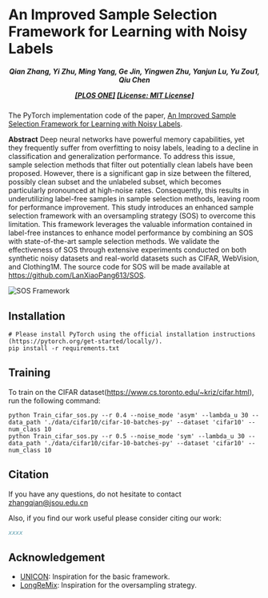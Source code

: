 # An Improved Sample Selection Framework for Learning with Noisy Labels

<h5 align="center">

*Qian Zhang, Yi Zhu, Ming Yang, Ge Jin, Yingwen Zhu, Yanjun Lu, Yu Zou1, Qiu Chen*

[[PLOS ONE]](https://doi.org/10.1371/journal.pone.0309841)
[[License: MIT License]](https://github.com/LanXiaoPang613/SOS/blob/main/LICENSE)

</h5>

The PyTorch implementation code of the paper, [An Improved Sample Selection Framework for Learning with Noisy Labels](https://doi.org/10.1371/journal.pone.0309841).

**Abstract**
Deep neural networks have powerful memory capabilities, yet they frequently suffer from overfitting to noisy labels, leading to a decline in classification and generalization performance. To address this issue, sample selection methods that filter out potentially clean labels have been proposed. However, there is a significant gap in size between the filtered, possibly clean subset and the unlabeled subset, which becomes particularly pronounced at high-noise rates. Consequently, this results in underutilizing label-free samples in sample selection methods, leaving room for performance improvement. This study introduces an enhanced sample selection framework with an oversampling strategy (SOS) to overcome this limitation. This framework leverages the valuable information contained in label-free instances to enhance model performance by combining an SOS with state-of-the-art sample selection methods. We validate the effectiveness of SOS through extensive experiments conducted on both synthetic noisy datasets and real-world datasets such as CIFAR, WebVision, and Clothing1M. The source code for SOS will be made available at https://github.com/LanXiaoPang613/SOS.

![SOS Framework](./framework.tiff)

[//]: # (<img src="./framework.tiff" alt="SOS Framework" style="margin-left: 10px; margin-right: 50px;"/>)

## Installation

```shell
# Please install PyTorch using the official installation instructions (https://pytorch.org/get-started/locally/).
pip install -r requirements.txt
```

## Training

To train on the CIFAR dataset(https://www.cs.toronto.edu/~kriz/cifar.html), run the following command:

```shell
python Train_cifar_sos.py --r 0.4 --noise_mode 'asym' --lambda_u 30 --data_path './data/cifar10/cifar-10-batches-py' --dataset 'cifar10' --num_class 10
python Train_cifar_sos.py --r 0.5 --noise_mode 'sym' --lambda_u 30 --data_path './data/cifar10/cifar-10-batches-py' --dataset 'cifar10' --num_class 10
```


## Citation

If you have any questions, do not hesitate to contact zhangqian@jsou.edu.cn

Also, if you find our work useful please consider citing our work:

```bibtex
xxxx
```

## Acknowledgement

* [UNICON](https://github.com/nazmul-karim170/UNICON-Noisy-Label): Inspiration for the basic framework.
* [LongReMix](https://github.com/filipe-research/LongReMix): Inspiration for the oversampling strategy.

